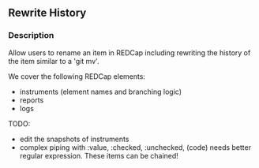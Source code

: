 ## Rewrite History

### Description

Allow users to rename an item in REDCap including rewriting the history of the item similar to a 'git mv'.

We cover the following REDCap elements:
- instruments (element names and branching logic)
- reports
- logs

TODO:
- edit the snapshots of instruments
- complex piping with :value, :checked, :unchecked, (code) needs better regular expression. These items can be chained!
